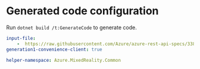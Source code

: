 # Generated code configuration

Run `dotnet build /t:GenerateCode` to generate code.

``` yaml
input-file:
    -  https://raw.githubusercontent.com/Azure/azure-rest-api-specs/338ccc7bfc79689760959765543387e58b0e4855/specification/mixedreality/data-plane/Microsoft.MixedReality/preview/0.3-preview.2/mr-aoa.json
generation1-convenience-client: true

helper-namespace: Azure.MixedReality.Common
```
